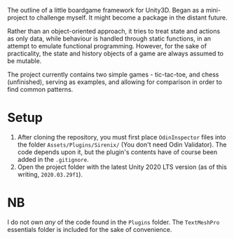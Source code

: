 The outline of a little boardgame framework for Unity3D. Began as a mini-project to challenge myself. It might become a package in the distant future.

Rather than an object-oriented approach, it tries to treat state and actions as only data, while behaviour is handled through static functions, in an attempt to emulate functional programming. However, for the sake of practicality, the state and history objects of a game are always assumed to be mutable. 

The project currently contains two simple games - tic-tac-toe, and chess (unfinished), serving as examples, and allowing for comparison in order to find common patterns.

# Setup

1. After cloning the repository, you must first place `OdinInspector` files into the folder `Assets/Plugins/Sirenix/` (You don't need Odin Validator). The code depends upon it, but the plugin's contents have of course been added in the `.gitignore`.
2. Open the project folder with the latest Unity 2020 LTS version (as of this writing, `2020.03.29f1`).

# NB
I do not own *any* of the code found in the `Plugins` folder. The `TextMeshPro` essentials folder is included for the sake of convenience.
